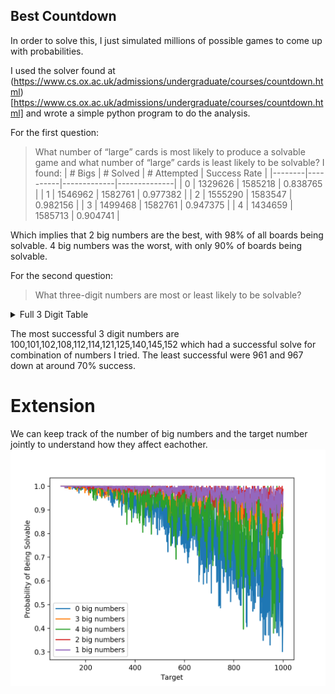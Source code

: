 ## Best Countdown
In order to solve this, I just simulated millions of possible games to come up with probabilities. 

I used the solver found at (https://www.cs.ox.ac.uk/admissions/undergraduate/courses/countdown.html)[https://www.cs.ox.ac.uk/admissions/undergraduate/courses/countdown.html] and wrote a simple python program to do the analysis.

For the first question:
> What number of “large” cards is most likely to produce a solvable game and what number of “large” cards is least likely to be solvable?
I found:
| # Bigs | # Solved | # Attempted | Success Rate |
|--------|----------|-------------|--------------|
| 0      | 1329626  | 1585218     | 0.838765     |
| 1      | 1546962  | 1582761     | 0.977382     |
| 2      | 1555290  | 1583547     | 0.982156     |
| 3      | 1499468  | 1582761     | 0.947375     |
| 4      | 1434659  | 1585713     | 0.904741     |

Which implies that 2 big numbers are the best, with 98% of all boards being solvable. 4 big numbers was the worst, with only 90% of boards being solvable.

For the second question:
> What three-digit numbers are most or least likely to be solvable?
<details>
  <summary>Full 3 Digit Table</summary>
|    target |   nSolved |   nAttempted |   success |
| ---------:|----------:|-------------:|----------:|
|       100 |      8572 |         8572 |  1        |
|       101 |      8842 |         8842 |  1        |
|       102 |      8877 |         8877 |  1        |
|       103 |      8777 |         8780 |  0.999658 |
|       104 |      8807 |         8808 |  0.999886 |
|       105 |      8790 |         8791 |  0.999886 |
|       106 |      8832 |         8833 |  0.999887 |
|       107 |      8657 |         8659 |  0.999769 |
|       108 |      8669 |         8669 |  1        |
|       109 |      8731 |         8742 |  0.998742 |
|       110 |      8753 |         8754 |  0.999886 |
|       111 |      8925 |         8926 |  0.999888 |
|       112 |      8815 |         8815 |  1        |
|       113 |      8792 |         8798 |  0.999318 |
|       114 |      8848 |         8848 |  1        |
|       115 |      8755 |         8757 |  0.999772 |
|       116 |      8723 |         8728 |  0.999427 |
|       117 |      8773 |         8777 |  0.999544 |
|       118 |      8687 |         8690 |  0.999655 |
|       119 |      8823 |         8834 |  0.998755 |
|       120 |      8599 |         8600 |  0.999884 |
|       121 |      8857 |         8857 |  1        |
|       122 |      8728 |         8736 |  0.999084 |
|       123 |      8793 |         8800 |  0.999205 |
|       124 |      8842 |         8844 |  0.999774 |
|       125 |      8764 |         8764 |  1        |
|       126 |      8771 |         8772 |  0.999886 |
|       127 |      8827 |         8829 |  0.999773 |
|       128 |      8655 |         8661 |  0.999307 |
|       129 |      8653 |         8654 |  0.999884 |
|       130 |      8717 |         8719 |  0.999771 |
|       131 |      8970 |         8981 |  0.998775 |
|       132 |      8883 |         8895 |  0.998651 |
|       133 |      8520 |         8525 |  0.999413 |
|       134 |      8791 |         8795 |  0.999545 |
|       135 |      8748 |         8753 |  0.999429 |
|       136 |      8828 |         8830 |  0.999773 |
|       137 |      8771 |         8795 |  0.997271 |
|       138 |      8759 |         8762 |  0.999658 |
|       139 |      8736 |         8745 |  0.998971 |
|       140 |      8806 |         8806 |  1        |
|       141 |      8743 |         8761 |  0.997945 |
|       142 |      8855 |         8861 |  0.999323 |
|       143 |      8728 |         8736 |  0.999084 |
|       144 |      8778 |         8779 |  0.999886 |
|       145 |      8776 |         8776 |  1        |
|       146 |      8854 |         8860 |  0.999323 |
|       147 |      8811 |         8817 |  0.999319 |
|       148 |      8865 |         8873 |  0.999098 |
|       149 |      8871 |         8883 |  0.998649 |
|       150 |      8609 |         8611 |  0.999768 |
|       151 |      8734 |         8743 |  0.998971 |
|       152 |      8870 |         8870 |  1        |
|       153 |      8698 |         8702 |  0.99954  |
|       154 |      8839 |         8847 |  0.999096 |
|       155 |      8708 |         8717 |  0.998968 |
|       156 |      8739 |         8742 |  0.999657 |
|       157 |      8720 |         8741 |  0.997598 |
|       158 |      8919 |         8936 |  0.998098 |
|       159 |      8698 |         8711 |  0.998508 |
|       160 |      8790 |         8793 |  0.999659 |
|       161 |      8747 |         8768 |  0.997605 |
|       162 |      8905 |         8914 |  0.99899  |
|       163 |      8815 |         8842 |  0.996946 |
|       164 |      8619 |         8641 |  0.997454 |
|       165 |      8689 |         8711 |  0.997474 |
|       166 |      8681 |         8715 |  0.996099 |
|       167 |      8685 |         8704 |  0.997817 |
|       168 |      8717 |         8728 |  0.99874  |
|       169 |      8768 |         8796 |  0.996817 |
|       170 |      8772 |         8781 |  0.998975 |
|       171 |      8759 |         8774 |  0.99829  |
|       172 |      8811 |         8834 |  0.997396 |
|       173 |      8859 |         8919 |  0.993273 |
|       174 |      8783 |         8789 |  0.999317 |
|       175 |      8845 |         8848 |  0.999661 |
|       176 |      8970 |         8973 |  0.999666 |
|       177 |      8775 |         8786 |  0.998748 |
|       178 |      8898 |         8921 |  0.997422 |
|       179 |      8946 |         8954 |  0.999107 |
|       180 |      8822 |         8832 |  0.998868 |
|       181 |      8828 |         8858 |  0.996613 |
|       182 |      8744 |         8771 |  0.996922 |
|       183 |      8777 |         8811 |  0.996141 |
|       184 |      8817 |         8828 |  0.998754 |
|       185 |      8646 |         8665 |  0.997807 |
|       186 |      9005 |         9022 |  0.998116 |
|       187 |      8720 |         8743 |  0.997369 |
|       188 |      8885 |         8901 |  0.998202 |
|       189 |      8744 |         8755 |  0.998744 |
|       190 |      8705 |         8729 |  0.997251 |
|       191 |      8691 |         8712 |  0.99759  |
|       192 |      8799 |         8802 |  0.999659 |
|       193 |      8749 |         8776 |  0.996923 |
|       194 |      8844 |         8868 |  0.997294 |
|       195 |      8868 |         8885 |  0.998087 |
|       196 |      8650 |         8663 |  0.998499 |
|       197 |      8765 |         8813 |  0.994554 |
|       198 |      8907 |         8919 |  0.998655 |
|       199 |      8631 |         8654 |  0.997342 |
|       200 |      8799 |         8804 |  0.999432 |
|       201 |      8859 |         8881 |  0.997523 |
|       202 |      8705 |         8768 |  0.992815 |
|       203 |      8788 |         8827 |  0.995582 |
|       204 |      8771 |         8778 |  0.999203 |
|       205 |      8745 |         8779 |  0.996127 |
|       206 |      8577 |         8610 |  0.996167 |
|       207 |      8756 |         8779 |  0.99738  |
|       208 |      8823 |         8849 |  0.997062 |
|       209 |      8680 |         8722 |  0.995185 |
|       210 |      8844 |         8857 |  0.998532 |
|       211 |      8754 |         8805 |  0.994208 |
|       212 |      8900 |         8949 |  0.994525 |
|       213 |      8765 |         8848 |  0.990619 |
|       214 |      8715 |         8805 |  0.989779 |
|       215 |      8774 |         8825 |  0.994221 |
|       216 |      8645 |         8654 |  0.99896  |
|       217 |      8805 |         8869 |  0.992784 |
|       218 |      8682 |         8785 |  0.988275 |
|       219 |      8649 |         8681 |  0.996314 |
|       220 |      8757 |         8830 |  0.991733 |
|       221 |      8855 |         8922 |  0.99249  |
|       222 |      8685 |         8718 |  0.996215 |
|       223 |      8661 |         8732 |  0.991869 |
|       224 |      8677 |         8736 |  0.993246 |
|       225 |      8800 |         8805 |  0.999432 |
|       226 |      8480 |         8500 |  0.997647 |
|       227 |      8606 |         8711 |  0.987946 |
|       228 |      8681 |         8700 |  0.997816 |
|       229 |      8696 |         8764 |  0.992241 |
|       230 |      8626 |         8699 |  0.991608 |
|       231 |      8720 |         8762 |  0.995207 |
|       232 |      8712 |         8766 |  0.99384  |
|       233 |      8519 |         8727 |  0.976166 |
|       234 |      8665 |         8699 |  0.996092 |
|       235 |      8772 |         8866 |  0.989398 |
|       236 |      8634 |         8729 |  0.989117 |
|       237 |      8770 |         8873 |  0.988392 |
|       238 |      8739 |         8783 |  0.99499  |
|       239 |      8692 |         8786 |  0.989301 |
|       240 |      8646 |         8673 |  0.996887 |
|       241 |      8649 |         8748 |  0.988683 |
|       242 |      8956 |         9027 |  0.992135 |
|       243 |      8725 |         8782 |  0.993509 |
|       244 |      8796 |         8825 |  0.996714 |
|       245 |      8842 |         8869 |  0.996956 |
|       246 |      8698 |         8719 |  0.997591 |
|       247 |      8787 |         8902 |  0.987082 |
|       248 |      8935 |         8966 |  0.996542 |
|       249 |      8610 |         8642 |  0.996297 |
|       250 |      8675 |         8684 |  0.998964 |
|       251 |      8826 |         8863 |  0.995825 |
|       252 |      8718 |         8730 |  0.998625 |
|       253 |      8801 |         8883 |  0.990769 |
|       254 |      8769 |         8836 |  0.992417 |
|       255 |      8846 |         8891 |  0.994939 |
|       256 |      8875 |         8904 |  0.996743 |
|       257 |      8556 |         8699 |  0.983561 |
|       258 |      8662 |         8720 |  0.993349 |
|       259 |      8771 |         8873 |  0.988504 |
|       260 |      8894 |         8942 |  0.994632 |
|       261 |      8560 |         8658 |  0.988681 |
|       262 |      8628 |         8783 |  0.982352 |
|       263 |      8707 |         8927 |  0.975356 |
|       264 |      8715 |         8758 |  0.99509  |
|       265 |      8803 |         8951 |  0.983466 |
|       266 |      8938 |         9055 |  0.987079 |
|       267 |      8730 |         8868 |  0.984438 |
|       268 |      8702 |         8812 |  0.987517 |
|       269 |      8695 |         8844 |  0.983152 |
|       270 |      8707 |         8746 |  0.995541 |
|       271 |      8632 |         8735 |  0.988208 |
|       272 |      9003 |         9052 |  0.994587 |
|       273 |      8670 |         8739 |  0.992104 |
|       274 |      8695 |         8779 |  0.990432 |
|       275 |      8881 |         8917 |  0.995963 |
|       276 |      8820 |         8835 |  0.998302 |
|       277 |      8506 |         8676 |  0.980406 |
|       278 |      8696 |         8812 |  0.986836 |
|       279 |      8788 |         8831 |  0.995131 |
|       280 |      8748 |         8772 |  0.997264 |
|       281 |      8627 |         8774 |  0.983246 |
|       282 |      8600 |         8685 |  0.990213 |
|       283 |      8704 |         8907 |  0.977209 |
|       284 |      8836 |         8907 |  0.992029 |
|       285 |      8707 |         8801 |  0.989319 |
|       286 |      8785 |         8855 |  0.992095 |
|       287 |      8575 |         8696 |  0.986086 |
|       288 |      8847 |         8875 |  0.996845 |
|       289 |      8608 |         8781 |  0.980298 |
|       290 |      8769 |         8810 |  0.995346 |
|       291 |      8636 |         8783 |  0.983263 |
|       292 |      8695 |         8748 |  0.993941 |
|       293 |      8655 |         8820 |  0.981293 |
|       294 |      8840 |         8853 |  0.998532 |
|       295 |      8721 |         8794 |  0.991699 |
|       296 |      8657 |         8682 |  0.99712  |
|       297 |      8794 |         8847 |  0.994009 |
|       298 |      8663 |         8760 |  0.988927 |
|       299 |      8821 |         8889 |  0.99235  |
|       300 |      8791 |         8802 |  0.99875  |
|       301 |      8504 |         8563 |  0.99311  |
|       302 |      8725 |         8849 |  0.985987 |
|       303 |      8777 |         8903 |  0.985847 |
|       304 |      8792 |         8828 |  0.995922 |
|       305 |      8794 |         8887 |  0.989535 |
|       306 |      8757 |         8777 |  0.997721 |
|       307 |      8720 |         8919 |  0.977688 |
|       308 |      8756 |         8802 |  0.994774 |
|       309 |      8604 |         8724 |  0.986245 |
|       310 |      8696 |         8750 |  0.993829 |
|       311 |      8581 |         8799 |  0.975224 |
|       312 |      8809 |         8853 |  0.99503  |
|       313 |      8760 |         8968 |  0.976806 |
|       314 |      8710 |         8896 |  0.979092 |
|       315 |      8726 |         8807 |  0.990803 |
|       316 |      8681 |         8833 |  0.982792 |
|       317 |      8748 |         8982 |  0.973948 |
|       318 |      8628 |         8790 |  0.98157  |
|       319 |      8480 |         8669 |  0.978198 |
|       320 |      8785 |         8851 |  0.992543 |
|       321 |      8714 |         8866 |  0.982856 |
|       322 |      8789 |         8903 |  0.987195 |
|       323 |      8665 |         8824 |  0.981981 |
|       324 |      8855 |         8872 |  0.998084 |
|       325 |      8740 |         8768 |  0.996807 |
|       326 |      8771 |         8888 |  0.986836 |
|       327 |      8559 |         8720 |  0.981537 |
|       328 |      8805 |         8901 |  0.989215 |
|       329 |      8694 |         8797 |  0.988291 |
|       330 |      8862 |         8961 |  0.988952 |
|       331 |      8527 |         8727 |  0.977083 |
|       332 |      8341 |         8525 |  0.978416 |
|       333 |      8674 |         8843 |  0.980889 |
|       334 |      8589 |         8808 |  0.975136 |
|       335 |      8575 |         8847 |  0.969255 |
|       336 |      8660 |         8710 |  0.994259 |
|       337 |      8580 |         8926 |  0.961237 |
|       338 |      8610 |         8835 |  0.974533 |
|       339 |      8509 |         8771 |  0.970129 |
|       340 |      8647 |         8778 |  0.985076 |
|       341 |      8574 |         8793 |  0.975094 |
|       342 |      8774 |         8848 |  0.991637 |
|       343 |      8765 |         8986 |  0.975406 |
|       344 |      8590 |         8690 |  0.988493 |
|       345 |      8567 |         8723 |  0.982116 |
|       346 |      8640 |         8876 |  0.973411 |
|       347 |      8471 |         8801 |  0.962504 |
|       348 |      8767 |         8826 |  0.993315 |
|       349 |      8635 |         8845 |  0.976258 |
|       350 |      8819 |         8845 |  0.99706  |
|       351 |      8674 |         8787 |  0.98714  |
|       352 |      8584 |         8629 |  0.994785 |
|       353 |      8479 |         8778 |  0.965938 |
|       354 |      8753 |         8838 |  0.990382 |
|       355 |      8725 |         8946 |  0.975296 |
|       356 |      8598 |         8742 |  0.983528 |
|       357 |      8698 |         8817 |  0.986503 |
|       358 |      8871 |         9056 |  0.979572 |
|       359 |      8596 |         8874 |  0.968673 |
|       360 |      8908 |         8958 |  0.994418 |
|       361 |      8351 |         8692 |  0.960769 |
|       362 |      8667 |         8943 |  0.969138 |
|       363 |      8582 |         8803 |  0.974895 |
|       364 |      8828 |         8887 |  0.993361 |
|       365 |      8551 |         8768 |  0.975251 |
|       366 |      8636 |         8802 |  0.981141 |
|       367 |      8176 |         8649 |  0.945312 |
|       368 |      8467 |         8613 |  0.983049 |
|       369 |      8590 |         8686 |  0.988948 |
|       370 |      8515 |         8663 |  0.982916 |
|       371 |      8714 |         8846 |  0.985078 |
|       372 |      8559 |         8641 |  0.99051  |
|       373 |      8558 |         8898 |  0.961789 |
|       374 |      8536 |         8712 |  0.979798 |
|       375 |      8529 |         8630 |  0.988297 |
|       376 |      8671 |         8741 |  0.991992 |
|       377 |      8623 |         8846 |  0.974791 |
|       378 |      8849 |         8901 |  0.994158 |
|       379 |      8373 |         8571 |  0.976899 |
|       380 |      8554 |         8723 |  0.980626 |
|       381 |      8636 |         8952 |  0.964701 |
|       382 |      8473 |         8851 |  0.957293 |
|       383 |      8490 |         8892 |  0.954791 |
|       384 |      8648 |         8692 |  0.994938 |
|       385 |      8610 |         8796 |  0.978854 |
|       386 |      8224 |         8667 |  0.948887 |
|       387 |      8649 |         8838 |  0.978615 |
|       388 |      8488 |         8751 |  0.969946 |
|       389 |      8368 |         8808 |  0.950045 |
|       390 |      8473 |         8582 |  0.987299 |
|       391 |      8421 |         8805 |  0.956388 |
|       392 |      8732 |         8813 |  0.990809 |
|       393 |      8588 |         8865 |  0.968754 |
|       394 |      8573 |         8893 |  0.964017 |
|       395 |      8657 |         8844 |  0.978856 |
|       396 |      8653 |         8685 |  0.996315 |
|       397 |      8725 |         8944 |  0.975514 |
|       398 |      8566 |         8791 |  0.974406 |
|       399 |      8624 |         8698 |  0.991492 |
|       400 |      8750 |         8773 |  0.997378 |
|       401 |      8540 |         8805 |  0.969903 |
|       402 |      8759 |         8884 |  0.98593  |
|       403 |      8447 |         8710 |  0.969805 |
|       404 |      8821 |         8976 |  0.982732 |
|       405 |      8700 |         8828 |  0.985501 |
|       406 |      8519 |         8636 |  0.986452 |
|       407 |      8448 |         8760 |  0.964384 |
|       408 |      8702 |         8772 |  0.99202  |
|       409 |      8210 |         8725 |  0.940974 |
|       410 |      8752 |         8889 |  0.984588 |
|       411 |      8272 |         8671 |  0.953985 |
|       412 |      8391 |         8673 |  0.967485 |
|       413 |      8567 |         8940 |  0.958277 |
|       414 |      8656 |         8944 |  0.9678   |
|       415 |      8347 |         8701 |  0.959315 |
|       416 |      8538 |         8744 |  0.976441 |
|       417 |      8355 |         8862 |  0.942789 |
|       418 |      8360 |         8760 |  0.954338 |
|       419 |      8255 |         8776 |  0.940634 |
|       420 |      8580 |         8662 |  0.990533 |
|       421 |      8403 |         8761 |  0.959137 |
|       422 |      8272 |         8782 |  0.941927 |
|       423 |      8555 |         8746 |  0.978161 |
|       424 |      8555 |         8651 |  0.988903 |
|       425 |      8581 |         8744 |  0.981359 |
|       426 |      8660 |         8800 |  0.984091 |
|       427 |      8445 |         8772 |  0.962722 |
|       428 |      8305 |         8752 |  0.948926 |
|       429 |      8464 |         8746 |  0.967757 |
|       430 |      8274 |         8588 |  0.963437 |
|       431 |      8025 |         8667 |  0.925926 |
|       432 |      8821 |         8875 |  0.993915 |
|       433 |      8019 |         8665 |  0.925447 |
|       434 |      8300 |         8714 |  0.95249  |
|       435 |      8478 |         8785 |  0.965054 |
|       436 |      8298 |         8779 |  0.94521  |
|       437 |      8175 |         8625 |  0.947826 |
|       438 |      8524 |         8746 |  0.974617 |
|       439 |      8455 |         8903 |  0.94968  |
|       440 |      8589 |         8731 |  0.983736 |
|       441 |      8514 |         8747 |  0.973362 |
|       442 |      8477 |         8770 |  0.966591 |
|       443 |      8400 |         8887 |  0.945201 |
|       444 |      8735 |         8868 |  0.985002 |
|       445 |      8453 |         8814 |  0.959042 |
|       446 |      8501 |         8807 |  0.965255 |
|       447 |      8551 |         8861 |  0.965015 |
|       448 |      8825 |         8901 |  0.991462 |
|       449 |      8212 |         8620 |  0.952668 |
|       450 |      8756 |         8788 |  0.996359 |
|       451 |      8488 |         8841 |  0.960072 |
|       452 |      8261 |         8573 |  0.963607 |
|       453 |      8434 |         8810 |  0.957321 |
|       454 |      8442 |         8769 |  0.96271  |
|       455 |      8677 |         8907 |  0.974178 |
|       456 |      8649 |         8712 |  0.992769 |
|       457 |      8101 |         8735 |  0.927418 |
|       458 |      8255 |         8699 |  0.94896  |
|       459 |      8460 |         8713 |  0.970963 |
|       460 |      8639 |         8850 |  0.976158 |
|       461 |      8194 |         8808 |  0.930291 |
|       462 |      8721 |         8835 |  0.987097 |
|       463 |      8223 |         8835 |  0.93073  |
|       464 |      8425 |         8821 |  0.955107 |
|       465 |      8483 |         8838 |  0.959833 |
|       466 |      7965 |         8725 |  0.912894 |
|       467 |      8373 |         8934 |  0.937206 |
|       468 |      8602 |         8688 |  0.990101 |
|       469 |      8243 |         8647 |  0.953279 |
|       470 |      8406 |         8719 |  0.964101 |
|       471 |      8439 |         8906 |  0.947563 |
|       472 |      8431 |         8768 |  0.961565 |
|       473 |      8367 |         8793 |  0.951552 |
|       474 |      8457 |         8714 |  0.970507 |
|       475 |      8663 |         8876 |  0.976003 |
|       476 |      8683 |         8791 |  0.987715 |
|       477 |      8480 |         8770 |  0.966933 |
|       478 |      8321 |         8864 |  0.938741 |
|       479 |      8361 |         8749 |  0.955652 |
|       480 |      8669 |         8779 |  0.98747  |
|       481 |      8417 |         8857 |  0.950322 |
|       482 |      8498 |         8946 |  0.949922 |
|       483 |      8545 |         8826 |  0.968162 |
|       484 |      8324 |         8647 |  0.962646 |
|       485 |      8394 |         8767 |  0.957454 |
|       486 |      8719 |         8949 |  0.974299 |
|       487 |      8221 |         8785 |  0.9358   |
|       488 |      8385 |         8667 |  0.967463 |
|       489 |      8234 |         8731 |  0.943076 |
|       490 |      8635 |         8771 |  0.984494 |
|       491 |      8134 |         8654 |  0.939912 |
|       492 |      8704 |         8798 |  0.989316 |
|       493 |      8292 |         8844 |  0.937585 |
|       494 |      8635 |         8923 |  0.967724 |
|       495 |      8443 |         8698 |  0.970683 |
|       496 |      8734 |         8866 |  0.985112 |
|       497 |      8565 |         8818 |  0.971309 |
|       498 |      8675 |         8842 |  0.981113 |
|       499 |      8359 |         8797 |  0.95021  |
|       500 |      8815 |         8882 |  0.992457 |
|       501 |      8478 |         8748 |  0.969136 |
|       502 |      8379 |         8731 |  0.959684 |
|       503 |      8416 |         8777 |  0.95887  |
|       504 |      8769 |         8802 |  0.996251 |
|       505 |      8295 |         8669 |  0.956858 |
|       506 |      8511 |         8758 |  0.971797 |
|       507 |      8355 |         8776 |  0.952028 |
|       508 |      8434 |         8786 |  0.959936 |
|       509 |      8190 |         8787 |  0.932059 |
|       510 |      8680 |         8851 |  0.98068  |
|       511 |      8366 |         8818 |  0.948741 |
|       512 |      8575 |         8879 |  0.965762 |
|       513 |      8348 |         8752 |  0.953839 |
|       514 |      8293 |         8884 |  0.933476 |
|       515 |      8438 |         8923 |  0.945646 |
|       516 |      8477 |         8795 |  0.963843 |
|       517 |      8325 |         8887 |  0.936762 |
|       518 |      8565 |         8970 |  0.954849 |
|       519 |      8237 |         8746 |  0.941802 |
|       520 |      8591 |         8816 |  0.974478 |
|       521 |      8262 |         8871 |  0.931349 |
|       522 |      8725 |         8991 |  0.970415 |
|       523 |      8311 |         8870 |  0.936979 |
|       524 |      8346 |         8775 |  0.951111 |
|       525 |      8595 |         8775 |  0.979487 |
|       526 |      8278 |         8835 |  0.936955 |
|       527 |      8117 |         8669 |  0.936325 |
|       528 |      8502 |         8607 |  0.987801 |
|       529 |      8330 |         8873 |  0.938803 |
|       530 |      8571 |         8985 |  0.953923 |
|       531 |      8378 |         8840 |  0.947738 |
|       532 |      8500 |         8831 |  0.962518 |
|       533 |      7868 |         8642 |  0.910437 |
|       534 |      8376 |         8925 |  0.938487 |
|       535 |      8157 |         8861 |  0.920551 |
|       536 |      8337 |         8837 |  0.94342  |
|       537 |      7943 |         8576 |  0.926189 |
|       538 |      8058 |         8852 |  0.910303 |
|       539 |      8510 |         8838 |  0.962888 |
|       540 |      8255 |         8550 |  0.965497 |
|       541 |      7892 |         8835 |  0.893265 |
|       542 |      8005 |         8830 |  0.906569 |
|       543 |      7917 |         8792 |  0.900478 |
|       544 |      8390 |         8752 |  0.958638 |
|       545 |      7963 |         8818 |  0.903039 |
|       546 |      8808 |         8972 |  0.981721 |
|       547 |      8110 |         8813 |  0.920231 |
|       548 |      8332 |         8869 |  0.939452 |
|       549 |      8442 |         8890 |  0.949606 |
|       550 |      8772 |         8871 |  0.98884  |
|       551 |      8215 |         8926 |  0.920345 |
|       552 |      8795 |         8944 |  0.983341 |
|       553 |      8435 |         8951 |  0.942353 |
|       554 |      8070 |         8862 |  0.91063  |
|       555 |      8241 |         8906 |  0.925331 |
|       556 |      8151 |         8859 |  0.920081 |
|       557 |      7730 |         8782 |  0.88021  |
|       558 |      8464 |         8810 |  0.960726 |
|       559 |      7933 |         8678 |  0.914151 |
|       560 |      8443 |         8732 |  0.966903 |
|       561 |      8359 |         8882 |  0.941117 |
|       562 |      7957 |         8751 |  0.909268 |
|       563 |      7761 |         8946 |  0.867539 |
|       564 |      8410 |         8773 |  0.958623 |
|       565 |      7954 |         8739 |  0.910173 |
|       566 |      7904 |         8882 |  0.88989  |
|       567 |      8264 |         8694 |  0.950541 |
|       568 |      8318 |         8769 |  0.948569 |
|       569 |      7974 |         8830 |  0.903058 |
|       570 |      8347 |         8703 |  0.959095 |
|       571 |      7990 |         8741 |  0.914083 |
|       572 |      8296 |         8744 |  0.948765 |
|       573 |      8245 |         8898 |  0.926613 |
|       574 |      8456 |         8697 |  0.972289 |
|       575 |      8541 |         8805 |  0.970017 |
|       576 |      8776 |         8856 |  0.990967 |
|       577 |      8176 |         8868 |  0.921967 |
|       578 |      8103 |         8865 |  0.914044 |
|       579 |      8181 |         8772 |  0.932627 |
|       580 |      8606 |         9022 |  0.95389  |
|       581 |      8261 |         8841 |  0.934397 |
|       582 |      8212 |         8772 |  0.936161 |
|       583 |      8030 |         8852 |  0.90714  |
|       584 |      8324 |         8689 |  0.957993 |
|       585 |      8461 |         8882 |  0.952601 |
|       586 |      7818 |         8666 |  0.902146 |
|       587 |      7819 |         8845 |  0.884002 |
|       588 |      8799 |         9023 |  0.975175 |
|       589 |      7846 |         8802 |  0.891388 |
|       590 |      8499 |         8874 |  0.957742 |
|       591 |      8236 |         8938 |  0.921459 |
|       592 |      8244 |         8680 |  0.94977  |
|       593 |      8062 |         8899 |  0.905944 |
|       594 |      8681 |         8886 |  0.97693  |
|       595 |      8320 |         8672 |  0.95941  |
|       596 |      8449 |         8882 |  0.95125  |
|       597 |      8219 |         8866 |  0.927025 |
|       598 |      8449 |         8834 |  0.956418 |
|       599 |      8178 |         8851 |  0.923963 |
|       600 |      8792 |         8819 |  0.996938 |
|       601 |      8044 |         8774 |  0.9168   |
|       602 |      8304 |         8615 |  0.9639   |
|       603 |      8426 |         8831 |  0.954139 |
|       604 |      8342 |         8851 |  0.942492 |
|       605 |      8314 |         8782 |  0.946709 |
|       606 |      8521 |         8976 |  0.949309 |
|       607 |      8006 |         8963 |  0.893228 |
|       608 |      8511 |         8950 |  0.95095  |
|       609 |      8379 |         8989 |  0.932139 |
|       610 |      8149 |         8664 |  0.940559 |
|       611 |      7985 |         8829 |  0.904406 |
|       612 |      8563 |         8750 |  0.978629 |
|       613 |      7745 |         8715 |  0.888698 |
|       614 |      7879 |         8913 |  0.88399  |
|       615 |      8245 |         8714 |  0.946179 |
|       616 |      8561 |         8863 |  0.965926 |
|       617 |      7819 |         8955 |  0.873143 |
|       618 |      8164 |         8737 |  0.934417 |
|       619 |      7734 |         8722 |  0.886723 |
|       620 |      8143 |         8644 |  0.942041 |
|       621 |      8287 |         8738 |  0.948386 |
|       622 |      7739 |         8549 |  0.905252 |
|       623 |      8293 |         8912 |  0.930543 |
|       624 |      8648 |         8745 |  0.988908 |
|       625 |      8462 |         8820 |  0.95941  |
|       626 |      8261 |         8846 |  0.933868 |
|       627 |      8082 |         8698 |  0.929179 |
|       628 |      8049 |         8601 |  0.935821 |
|       629 |      8333 |         8916 |  0.934612 |
|       630 |      8605 |         8810 |  0.976731 |
|       631 |      7665 |         8580 |  0.893357 |
|       632 |      8251 |         8747 |  0.943295 |
|       633 |      7947 |         8895 |  0.893423 |
|       634 |      7654 |         8650 |  0.884855 |
|       635 |      8153 |         8923 |  0.913706 |
|       636 |      8361 |         8938 |  0.935444 |
|       637 |      8034 |         8669 |  0.92675  |
|       638 |      7928 |         8750 |  0.906057 |
|       639 |      7928 |         8597 |  0.922182 |
|       640 |      8230 |         8737 |  0.941971 |
|       641 |      7684 |         8816 |  0.871597 |
|       642 |      8239 |         8965 |  0.919018 |
|       643 |      7531 |         8767 |  0.859017 |
|       644 |      8477 |         8981 |  0.943882 |
|       645 |      8033 |         8840 |  0.90871  |
|       646 |      7988 |         8775 |  0.910313 |
|       647 |      7797 |         8718 |  0.894357 |
|       648 |      8662 |         8762 |  0.988587 |
|       649 |      8116 |         8918 |  0.91007  |
|       650 |      8702 |         8868 |  0.981281 |
|       651 |      8383 |         9013 |  0.930101 |
|       652 |      8073 |         8709 |  0.926972 |
|       653 |      7769 |         8836 |  0.879244 |
|       654 |      7999 |         8656 |  0.924099 |
|       655 |      7744 |         8885 |  0.871581 |
|       656 |      8274 |         8786 |  0.941725 |
|       657 |      8169 |         8878 |  0.92014  |
|       658 |      8151 |         8679 |  0.939163 |
|       659 |      7219 |         8680 |  0.831682 |
|       660 |      8401 |         8826 |  0.951847 |
|       661 |      7337 |         8824 |  0.831482 |
|       662 |      7508 |         8808 |  0.852407 |
|       663 |      7925 |         8791 |  0.90149  |
|       664 |      7955 |         8724 |  0.911852 |
|       665 |      7979 |         8708 |  0.916284 |
|       666 |      8253 |         8833 |  0.934337 |
|       667 |      7565 |         8795 |  0.860148 |
|       668 |      7746 |         8720 |  0.888303 |
|       669 |      7608 |         8639 |  0.880657 |
|       670 |      8215 |         8769 |  0.936823 |
|       671 |      7982 |         8718 |  0.915577 |
|       672 |      8499 |         8686 |  0.978471 |
|       673 |      7961 |         8822 |  0.902403 |
|       674 |      7987 |         8831 |  0.904428 |
|       675 |      8563 |         8812 |  0.971743 |
|       676 |      8182 |         8679 |  0.942735 |
|       677 |      7753 |         8721 |  0.889004 |
|       678 |      7872 |         8728 |  0.901925 |
|       679 |      8152 |         8811 |  0.925207 |
|       680 |      8462 |         8852 |  0.955942 |
|       681 |      7688 |         8785 |  0.875128 |
|       682 |      7772 |         8717 |  0.891591 |
|       683 |      7286 |         8838 |  0.824395 |
|       684 |      8312 |         8858 |  0.938361 |
|       685 |      7663 |         8747 |  0.876072 |
|       686 |      8102 |         8756 |  0.925308 |
|       687 |      7537 |         8786 |  0.857842 |
|       688 |      8088 |         8769 |  0.92234  |
|       689 |      7544 |         8963 |  0.841682 |
|       690 |      8345 |         8776 |  0.950889 |
|       691 |      7114 |         8814 |  0.807125 |
|       692 |      7962 |         8838 |  0.900883 |
|       693 |      8580 |         8972 |  0.956309 |
|       694 |      7953 |         8820 |  0.901701 |
|       695 |      7696 |         8809 |  0.873652 |
|       696 |      8516 |         8863 |  0.960848 |
|       697 |      7777 |         8588 |  0.905566 |
|       698 |      8069 |         8847 |  0.912061 |
|       699 |      8174 |         8912 |  0.91719  |
|       700 |      8790 |         8906 |  0.986975 |
|       701 |      7956 |         8889 |  0.895039 |
|       702 |      8539 |         8763 |  0.974438 |
|       703 |      7838 |         8723 |  0.898544 |
|       704 |      8562 |         8909 |  0.961051 |
|       705 |      8237 |         8895 |  0.926026 |
|       706 |      7804 |         8830 |  0.883805 |
|       707 |      7730 |         8728 |  0.885655 |
|       708 |      8339 |         8913 |  0.9356   |
|       709 |      7486 |         8812 |  0.849523 |
|       710 |      8026 |         8767 |  0.915478 |
|       711 |      7707 |         8715 |  0.884337 |
|       712 |      7991 |         8809 |  0.90714  |
|       713 |      7385 |         8857 |  0.833804 |
|       714 |      8418 |         8823 |  0.954097 |
|       715 |      7752 |         8868 |  0.874154 |
|       716 |      7738 |         8706 |  0.888812 |
|       717 |      7433 |         8839 |  0.840932 |
|       718 |      7596 |         8752 |  0.867916 |
|       719 |      7893 |         8907 |  0.886157 |
|       720 |      8509 |         8686 |  0.979622 |
|       721 |      8141 |         8712 |  0.934458 |
|       722 |      7987 |         8901 |  0.897315 |
|       723 |      7977 |         8824 |  0.904012 |
|       724 |      8113 |         8796 |  0.922351 |
|       725 |      8173 |         8709 |  0.938454 |
|       726 |      8413 |         8701 |  0.9669   |
|       727 |      7944 |         8892 |  0.893387 |
|       728 |      8635 |         8931 |  0.966857 |
|       729 |      8267 |         8796 |  0.939859 |
|       730 |      8486 |         9003 |  0.942575 |
|       731 |      7455 |         8673 |  0.859564 |
|       732 |      8029 |         8809 |  0.911454 |
|       733 |      7268 |         8769 |  0.828829 |
|       734 |      7504 |         8775 |  0.855157 |
|       735 |      8188 |         8802 |  0.930243 |
|       736 |      7957 |         8704 |  0.914177 |
|       737 |      7405 |         8841 |  0.837575 |
|       738 |      7953 |         8710 |  0.913088 |
|       739 |      7013 |         8837 |  0.793595 |
|       740 |      8009 |         8738 |  0.916571 |
|       741 |      7702 |         8687 |  0.886612 |
|       742 |      8041 |         8783 |  0.915519 |
|       743 |      7130 |         8851 |  0.805559 |
|       744 |      8488 |         8824 |  0.961922 |
|       745 |      7634 |         8806 |  0.866909 |
|       746 |      7757 |         8815 |  0.879977 |
|       747 |      8102 |         8819 |  0.918698 |
|       748 |      8376 |         8953 |  0.935552 |
|       749 |      8076 |         8866 |  0.910896 |
|       750 |      8561 |         8763 |  0.976949 |
|       751 |      7719 |         8749 |  0.882272 |
|       752 |      8255 |         8701 |  0.948742 |
|       753 |      7757 |         8735 |  0.888037 |
|       754 |      7978 |         8690 |  0.918067 |
|       755 |      7719 |         8642 |  0.893196 |
|       756 |      8691 |         8872 |  0.979599 |
|       757 |      7526 |         8706 |  0.864461 |
|       758 |      7492 |         8676 |  0.863532 |
|       759 |      7750 |         8808 |  0.879882 |
|       760 |      8266 |         8777 |  0.94178  |
|       761 |      7262 |         8825 |  0.82289  |
|       762 |      7963 |         8905 |  0.894217 |
|       763 |      7508 |         8817 |  0.851537 |
|       764 |      7645 |         8816 |  0.867173 |
|       765 |      7947 |         8625 |  0.921391 |
|       766 |      7469 |         8837 |  0.845196 |
|       767 |      7204 |         8792 |  0.819381 |
|       768 |      8308 |         8752 |  0.949269 |
|       769 |      7224 |         8871 |  0.814339 |
|       770 |      8341 |         8736 |  0.954785 |
|       771 |      7509 |         8752 |  0.857975 |
|       772 |      7533 |         8821 |  0.853985 |
|       773 |      7407 |         8807 |  0.841036 |
|       774 |      8245 |         8689 |  0.948901 |
|       775 |      8185 |         8807 |  0.929374 |
|       776 |      8058 |         8770 |  0.918814 |
|       777 |      7812 |         8824 |  0.885313 |
|       778 |      7202 |         8862 |  0.812683 |
|       779 |      7290 |         8848 |  0.823915 |
|       780 |      8314 |         8743 |  0.950932 |
|       781 |      7482 |         8720 |  0.858028 |
|       782 |      7510 |         8764 |  0.856915 |
|       783 |      7584 |         8728 |  0.868928 |
|       784 |      8061 |         8653 |  0.931584 |
|       785 |      7220 |         8868 |  0.814163 |
|       786 |      7473 |         8728 |  0.85621  |
|       787 |      6726 |         8858 |  0.759314 |
|       788 |      7534 |         8981 |  0.838882 |
|       789 |      7258 |         8775 |  0.827123 |
|       790 |      7978 |         8791 |  0.907519 |
|       791 |      7523 |         8868 |  0.848331 |
|       792 |      8568 |         8886 |  0.964213 |
|       793 |      7570 |         8920 |  0.848655 |
|       794 |      7596 |         8915 |  0.852047 |
|       795 |      8033 |         8936 |  0.898948 |
|       796 |      7787 |         8898 |  0.87514  |
|       797 |      7597 |         8804 |  0.862903 |
|       798 |      8393 |         8883 |  0.944838 |
|       799 |      7659 |         8796 |  0.870737 |
|       800 |      8777 |         8900 |  0.98618  |
|       801 |      8135 |         8921 |  0.911893 |
|       802 |      7630 |         8713 |  0.875703 |
|       803 |      8084 |         8967 |  0.901528 |
|       804 |      8109 |         8856 |  0.91565  |
|       805 |      7622 |         8720 |  0.874083 |
|       806 |      7669 |         8815 |  0.869994 |
|       807 |      7251 |         8772 |  0.826607 |
|       808 |      7999 |         8833 |  0.905581 |
|       809 |      6845 |         8733 |  0.783809 |
|       810 |      8330 |         8661 |  0.961783 |
|       811 |      6805 |         8883 |  0.76607  |
|       812 |      8016 |         8899 |  0.900775 |
|       813 |      6912 |         8767 |  0.788411 |
|       814 |      7429 |         8707 |  0.853222 |
|       815 |      7092 |         8726 |  0.812744 |
|       816 |      8253 |         8746 |  0.943631 |
|       817 |      6923 |         8935 |  0.774818 |
|       818 |      6972 |         8814 |  0.791014 |
|       819 |      7760 |         8650 |  0.89711  |
|       820 |      7879 |         8904 |  0.884883 |
|       821 |      6938 |         8747 |  0.793186 |
|       822 |      7082 |         8681 |  0.815805 |
|       823 |      7187 |         8908 |  0.806803 |
|       824 |      7861 |         8723 |  0.901181 |
|       825 |      8356 |         8837 |  0.94557  |
|       826 |      7758 |         8655 |  0.89636  |
|       827 |      6948 |         8594 |  0.808471 |
|       828 |      8108 |         8792 |  0.922202 |
|       829 |      6958 |         8896 |  0.782149 |
|       830 |      7648 |         8844 |  0.864767 |
|       831 |      7103 |         8746 |  0.812143 |
|       832 |      8139 |         8947 |  0.90969  |
|       833 |      7635 |         8801 |  0.867515 |
|       834 |      7764 |         8878 |  0.874521 |
|       835 |      6996 |         8720 |  0.802294 |
|       836 |      7718 |         8953 |  0.862057 |
|       837 |      7640 |         8877 |  0.860651 |
|       838 |      7165 |         8908 |  0.804333 |
|       839 |      6613 |         8785 |  0.75276  |
|       840 |      8414 |         8811 |  0.954943 |
|       841 |      6925 |         8809 |  0.786128 |
|       842 |      7246 |         8817 |  0.821821 |
|       843 |      7307 |         8925 |  0.818711 |
|       844 |      7329 |         8893 |  0.824131 |
|       845 |      7277 |         8740 |  0.832609 |
|       846 |      8139 |         8859 |  0.918727 |
|       847 |      7850 |         8809 |  0.891134 |
|       848 |      8116 |         8904 |  0.9115   |
|       849 |      7409 |         8854 |  0.836797 |
|       850 |      8480 |         8842 |  0.959059 |
|       851 |      7153 |         8881 |  0.805427 |
|       852 |      7956 |         8644 |  0.920407 |
|       853 |      6868 |         8726 |  0.787073 |
|       854 |      7543 |         8753 |  0.861762 |
|       855 |      8119 |         8981 |  0.90402  |
|       856 |      7625 |         8923 |  0.854533 |
|       857 |      6533 |         8849 |  0.738276 |
|       858 |      7998 |         8863 |  0.902403 |
|       859 |      6930 |         8680 |  0.798387 |
|       860 |      7518 |         8793 |  0.854998 |
|       861 |      7271 |         8869 |  0.819822 |
|       862 |      6537 |         8909 |  0.733752 |
|       863 |      6509 |         8867 |  0.73407  |
|       864 |      8314 |         8891 |  0.935103 |
|       865 |      7020 |         8737 |  0.803479 |
|       866 |      6659 |         8664 |  0.768583 |
|       867 |      7363 |         8913 |  0.826097 |
|       868 |      7598 |         8808 |  0.862625 |
|       869 |      7011 |         8727 |  0.803369 |
|       870 |      8110 |         8869 |  0.914421 |
|       871 |      7396 |         8957 |  0.825723 |
|       872 |      7693 |         8976 |  0.857063 |
|       873 |      7756 |         8782 |  0.88317  |
|       874 |      7549 |         8674 |  0.870302 |
|       875 |      8177 |         8771 |  0.932277 |
|       876 |      8153 |         8791 |  0.927426 |
|       877 |      7208 |         8776 |  0.821331 |
|       878 |      6804 |         8734 |  0.779025 |
|       879 |      7401 |         8911 |  0.830547 |
|       880 |      8119 |         8853 |  0.91709  |
|       881 |      6897 |         8775 |  0.785983 |
|       882 |      8468 |         8913 |  0.950073 |
|       883 |      7075 |         8869 |  0.797722 |
|       884 |      7575 |         8854 |  0.855546 |
|       885 |      7659 |         8796 |  0.870737 |
|       886 |      6703 |         8751 |  0.76597  |
|       887 |      6779 |         9040 |  0.749889 |
|       888 |      7901 |         8755 |  0.902456 |
|       889 |      6892 |         8614 |  0.800093 |
|       890 |      7805 |         8871 |  0.879833 |
|       891 |      7742 |         8824 |  0.87738  |
|       892 |      7296 |         8756 |  0.833257 |
|       893 |      7155 |         8803 |  0.812791 |
|       894 |      7567 |         8713 |  0.868472 |
|       895 |      7368 |         8678 |  0.849044 |
|       896 |      8463 |         8913 |  0.949512 |
|       897 |      7900 |         8811 |  0.896607 |
|       898 |      7693 |         8913 |  0.863121 |
|       899 |      7717 |         8771 |  0.879831 |
|       900 |      8621 |         8716 |  0.989101 |
|       901 |      7777 |         8886 |  0.875197 |
|       902 |      8026 |         8906 |  0.90119  |
|       903 |      7847 |         8677 |  0.904345 |
|       904 |      7911 |         8773 |  0.901744 |
|       905 |      7431 |         8890 |  0.835883 |
|       906 |      7651 |         8769 |  0.872505 |
|       907 |      6913 |         8832 |  0.782722 |
|       908 |      7206 |         8769 |  0.821758 |
|       909 |      7394 |         8768 |  0.843294 |
|       910 |      7952 |         8831 |  0.900464 |
|       911 |      6504 |         8875 |  0.732845 |
|       912 |      8039 |         8747 |  0.919058 |
|       913 |      6572 |         8720 |  0.75367  |
|       914 |      6418 |         8798 |  0.729484 |
|       915 |      7123 |         8629 |  0.825472 |
|       916 |      6754 |         8795 |  0.767936 |
|       917 |      6884 |         8672 |  0.793819 |
|       918 |      8114 |         8761 |  0.92615  |
|       919 |      6510 |         8816 |  0.73843  |
|       920 |      8140 |         8915 |  0.913068 |
|       921 |      6848 |         8649 |  0.791768 |
|       922 |      6685 |         8778 |  0.761563 |
|       923 |      7333 |         8867 |  0.826999 |
|       924 |      8608 |         9093 |  0.946662 |
|       925 |      7854 |         8728 |  0.899863 |
|       926 |      6810 |         8797 |  0.774128 |
|       927 |      7672 |         8774 |  0.874402 |
|       928 |      7571 |         8842 |  0.856254 |
|       929 |      6912 |         8844 |  0.781547 |
|       930 |      7934 |         8754 |  0.906329 |
|       931 |      7295 |         8625 |  0.845797 |
|       932 |      7087 |         8862 |  0.799707 |
|       933 |      7018 |         8875 |  0.790761 |
|       934 |      7047 |         8843 |  0.796902 |
|       935 |      7524 |         8746 |  0.860279 |
|       936 |      8674 |         8963 |  0.967756 |
|       937 |      6889 |         8732 |  0.788937 |
|       938 |      7565 |         8618 |  0.877814 |
|       939 |      7242 |         8893 |  0.814348 |
|       940 |      8039 |         8914 |  0.90184  |
|       941 |      6861 |         8930 |  0.768309 |
|       942 |      7611 |         8823 |  0.862632 |
|       943 |      6879 |         8919 |  0.771275 |
|       944 |      7611 |         8799 |  0.864985 |
|       945 |      7981 |         8886 |  0.898154 |
|       946 |      7317 |         8805 |  0.831005 |
|       947 |      6717 |         8786 |  0.764512 |
|       948 |      7812 |         8712 |  0.896694 |
|       949 |      7318 |         8827 |  0.829047 |
|       950 |      8362 |         8840 |  0.945928 |
|       951 |      6844 |         8732 |  0.783784 |
|       952 |      8074 |         8789 |  0.918648 |
|       953 |      6793 |         8818 |  0.770356 |
|       954 |      7883 |         8785 |  0.897325 |
|       955 |      6586 |         8801 |  0.748324 |
|       956 |      6723 |         8803 |  0.763717 |
|       957 |      7093 |         8706 |  0.814725 |
|       958 |      6849 |         8747 |  0.783011 |
|       959 |      6671 |         8719 |  0.765111 |
|       960 |      8282 |         8905 |  0.930039 |
|       961 |      6152 |         8747 |  0.703327 |
|       962 |      7015 |         8757 |  0.801073 |
|       963 |      7079 |         8749 |  0.809121 |
|       964 |      6717 |         8765 |  0.766343 |
|       965 |      6596 |         8682 |  0.759733 |
|       966 |      7669 |         8875 |  0.864113 |
|       967 |      6255 |         8891 |  0.70352  |
|       968 |      7631 |         8829 |  0.864311 |
|       969 |      7112 |         8877 |  0.801172 |
|       970 |      7756 |         8969 |  0.864756 |
|       971 |      6648 |         8796 |  0.755798 |
|       972 |      8071 |         8839 |  0.913112 |
|       973 |      7247 |         8738 |  0.829366 |
|       974 |      7118 |         8975 |  0.793092 |
|       975 |      8162 |         8721 |  0.935902 |
|       976 |      7740 |         8869 |  0.872703 |
|       977 |      6650 |         8698 |  0.764544 |
|       978 |      7095 |         8933 |  0.794246 |
|       979 |      6909 |         8829 |  0.782535 |
|       980 |      8004 |         8762 |  0.91349  |
|       981 |      7184 |         8910 |  0.806285 |
|       982 |      6416 |         8555 |  0.749971 |
|       983 |      6458 |         8892 |  0.726271 |
|       984 |      8014 |         8952 |  0.895219 |
|       985 |      6540 |         8724 |  0.749656 |
|       986 |      6888 |         8748 |  0.78738  |
|       987 |      7287 |         8876 |  0.820978 |
|       988 |      7504 |         8761 |  0.856523 |
|       989 |      6396 |         8806 |  0.726323 |
|       990 |      8001 |         8656 |  0.92433  |
|       991 |      6592 |         8737 |  0.754492 |
|       992 |      7841 |         8917 |  0.879332 |
|       993 |      7013 |         8883 |  0.789486 |
|       994 |      7700 |         8745 |  0.880503 |
|       995 |      6846 |         8721 |  0.785002 |
|       996 |      7851 |         8741 |  0.898181 |
|       997 |      7010 |         8837 |  0.793256 |
|       998 |      7056 |         8630 |  0.817613 |
|       999 |      7595 |         8696 |  0.87339  |
</details>

The most successful 3 digit numbers are 100,101,102,108,112,114,121,125,140,145,152 which had a successful solve for combination of numbers I tried. The least successful were 961 and 967 down at around 70% success.

# Extension
We can keep track of the number of big numbers and the target number jointly to understand how they affect eachother. 
![Target vs Number of Big Numbers](joint.png)

